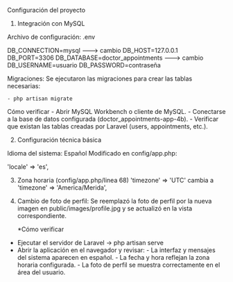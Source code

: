 Configuración del proyecto

1. Integración con MySQL

Archivo de configuración: .env

DB_CONNECTION=mysql ---> cambio
DB_HOST=127.0.0.1
DB_PORT=3306
DB_DATABASE=doctor_appointments ---> cambio
DB_USERNAME=usuario
DB_PASSWORD=contraseña


Migraciones: Se ejecutaron las migraciones para crear las tablas necesarias:

    - php artisan migrate

Cómo verificar
    - Abrir MySQL Workbench o cliente de MySQL.
    - Conectarse a la base de datos configurada (doctor_appointments-app-4b).
    - Verificar que existan las tablas creadas por Laravel (users, appointments, etc.).
    

2. Configuración técnica básica

Idioma del sistema: Español
Modificado en config/app.php:

'locale' => 'es',


3. Zona horaria (config/app.php/linea 68)
'timezone' => 'UTC' cambia a 'timezone' => 'America/Merida',


4. Cambio de foto de perfil:
Se reemplazó la foto de perfil por la nueva imagen en public/images/profile.jpg y se actualizó en la vista correspondiente.

    *Cómo verificar
- Ejecutar el servidor de Laravel -> php artisan serve
- Abrir la aplicación en el navegador y revisar:
        - La interfaz y mensajes del sistema aparecen en español.
        - La fecha y hora reflejan la zona horaria configurada.
        - La foto de perfil se muestra correctamente en el área del usuario.





